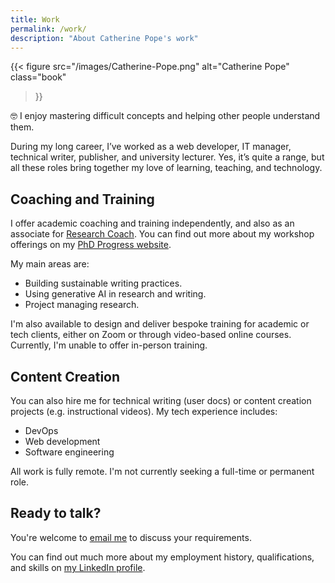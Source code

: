 ```yaml
---
title: Work
permalink: /work/
description: "About Catherine Pope's work"
---
```


{{< figure
  src="/images/Catherine-Pope.png"
  alt="Catherine Pope"
  class="book"
>}}

🤓 I enjoy mastering difficult concepts and helping other people understand them.

During my long career, I’ve worked as a web developer, IT manager, technical writer, publisher, and university lecturer. Yes, it’s quite a range, but all these roles bring together my love of learning, teaching, and technology.

## Coaching and Training

I offer academic coaching and training independently, and also as an associate for [Research Coach](https://www.researchcoach.co.uk). You can find out more about my workshop offerings on my [PhD Progress website](https://www.phdprogress.com).

My main areas are:

- Building sustainable writing practices.
- Using generative AI in research and writing.
- Project managing research.

I'm also available to design and deliver bespoke training for academic or tech clients, either on Zoom or through video-based online courses. Currently, I'm unable to offer in-person training.

## Content Creation

You can also hire me for technical writing (user docs) or content creation projects (e.g. instructional videos). My tech experience includes:

- DevOps
- Web development
- Software engineering

All work is fully remote. I'm not currently seeking a full-time or permanent role.

## Ready to talk?

You're welcome to [email me](mailto:me@catherinepope.com) to discuss your requirements.

You can find out much more about my employment history, qualifications, and skills on [my LinkedIn profile](https://www.linkedin.com/in/drcatherinepope/).


